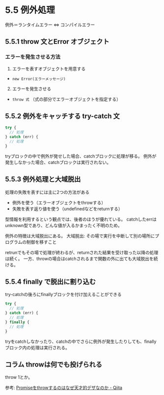 # 5.5 例外処理
例外＝ランタイムエラー ⇔ コンパイルエラー

## 5.5.1 throw 文とError オブジェクト
### エラーを発生させる方法
1. エラーを表すオブジェクトを用意する
  - `new Error(エラーメッセージ)`
2. エラーを発生させる
  - `throw 式` （式の部分でエラーオブジェクトを指定する）

## 5.5.2 例外をキャッチする try-catch 文

```typescript
try {
  // 処理
} catch (err) {
  // 処理
}
```

tryブロックの中で例外が発せした場合、catchブロックに処理が移る。
例外が発生しなかった場合、catchブロックは実行されない。

## 5.5.3 例外処理と大域脱出
処理の失敗を表すには主に2つの方法がある

- 例外を使う（エラーオブジェクトをthrowする）
- 失敗を表す返り値を使う（undefinedなどをreturnする）

型情報を利用するという観点では、後者のほうが優れている。
catchしたerrはunknown型であり、どんな値が入るかまったく不明のため。

例外の特徴は大域脱出にある。
大域脱出: その場で実行を中断して別の場所にプログラムの制御を移すこと

retrunでもその場で処理が終わるが、returnされた結果を受け取った以降の処理は続く。
一方、throwの場合はcatchされるまで関数の外に出ても大域脱出を続ける。

## 5.5.4 finally で脱出に割り込む
try-catchの後ろにfinallyブロックを付け加えることができる

```typescript
try {
  // 処理
} catch (err) {
  // 処理
} finally {
  // 処理
}
```

tryをcatchしなかったり、catchの中でさらに例外が発生したりしても、finallyブロック内の処理は実行される。


## コラム throwは何でも投げられる
throw 1とか。

参考: [Promiseをthrowするのはなぜ天才的デザなのか \- Qiita](https://qiita.com/uhyo/items/255760315ca61544fe33)
